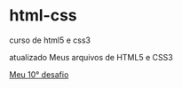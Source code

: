 # html-css
 curso de html5 e css3

atualizado
Meus arquivos de HTML5 e CSS3

<a href="https://ithamarluis.github.io/html-css/desafios/d010-meu/index.html"> Meu 10° desafio </a>